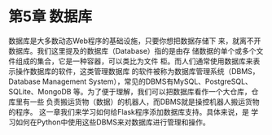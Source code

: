 # 第5章 数据库

数据库是大多数动态Web程序的基础设施，只要你想把数据存储下 来，就离不开数据库。我们这里提及的数据库（Database）指的是由存 储数据的单个或多个文件组成的集合，它是一种容器，可以类比为文件 柜。而人们通常使用数据库来表示操作数据库的软件，这类管理数据库 的软件被称为数据库管理系统（DBMS，Database Management System），常见的DBMS有MySQL、PostgreSQL、SQLite、MongoDB 等。为了便于理解，我们可以把数据库看作一个大仓库，仓库里有一些 负责搬运货物（数据）的机器人，而DBMS就是操控机器人搬运货物的程序。
这一章我们来学习如何给Flask程序添加数据库支持。具体来说，是 学习如何在Python中使用这些DBMS来对数据库进行管理和操作。

